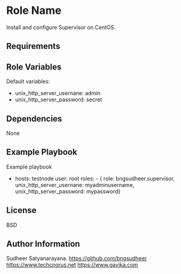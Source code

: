 Role Name
=========

Install and configure Supervisor on CentOS.

Requirements
------------


Role Variables
--------------
Default variables:
  - unix_http_server_usernane: admin
  - unix_http_server_password: secret


Dependencies
------------
 None

Example Playbook
----------------

Example playbook

  - hosts: testnode
    user: root
    roles:
        - { role: bngsudheer.supervisor, unix_http_server_usernane: myadminusername, unix_http_server_password: mypassword}

License
-------

BSD

Author Information
------------------

Sudheer Satyanarayana.
https://github.com/bngsudheer
https://www.techcnorus.net
https://www.gavika.com
